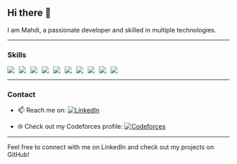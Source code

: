 ## Hi there 👋

I am Mahdi, a passionate developer and skilled in multiple technologies.

---

### Skills

<div style="display: flex; flex-wrap: wrap; gap: 10px;">
  <img src="https://img.shields.io/badge/-React-61DAFB?logo=react&logoColor=white&style=for-the-badge" />
  <img src="https://img.shields.io/badge/-Node.js-339933?logo=node.js&logoColor=white&style=for-the-badge" />
  <img src="https://img.shields.io/badge/-Python-3776AB?logo=python&logoColor=white&style=for-the-badge" />
  <img src="https://img.shields.io/badge/-Java-007396?logo=java&logoColor=white&style=for-the-badge" />
  <img src="https://img.shields.io/badge/-Spring%20Boot-6DB33F?logo=spring-boot&logoColor=white&style=for-the-badge" />
  <img src="https://img.shields.io/badge/-JavaScript-F7DF1E?logo=javascript&logoColor=white&style=for-the-badge" />
  <img src="https://img.shields.io/badge/-C++-00599C?logo=c%2B%2B&logoColor=white&style=for-the-badge" />
  <img src="https://img.shields.io/badge/-SQL-4479A1?logo=sql&logoColor=white&style=for-the-badge" />
  <img src="https://img.shields.io/badge/-MongoDB-47A248?logo=mongodb&logoColor=white&style=for-the-badge" />
  <img src="https://img.shields.io/badge/-Docker-2496ED?logo=docker&logoColor=white&style=for-the-badge" />
</div>



---

### Contact

- 📫 Reach me on: [![LinkedIn](https://img.shields.io/badge/-LinkedIn-0A66C2?logo=linkedin&logoColor=white&style=for-the-badge)](https://www.linkedin.com/in/mahdi-chaaben-dev/)
  
- 🌐 Check out my Codeforces profile: [![Codeforces](https://img.shields.io/badge/-Codeforces-1F8ACB?logo=codeforces&logoColor=white&style=for-the-badge)](https://codeforces.com/profile/chaaben)

---

Feel free to connect with me on LinkedIn and check out my projects on GitHub!
